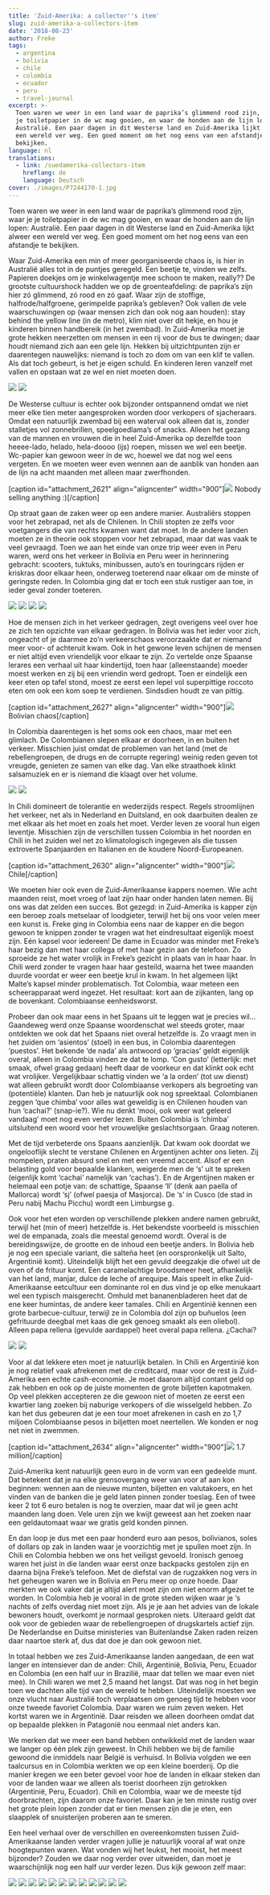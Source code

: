 ```yaml
---
title: 'Zuid-Amerika: a collector''s item'
slug: zuid-amerika-a-collectors-item
date: '2018-08-23'
author: Freke
tags:
  - argentina
  - bolivia
  - chile
  - colombia
  - ecuador
  - peru
  - travel-journal
excerpt: >-
  Toen waren we weer in een land waar de paprika’s glimmend rood zijn, waar je
  je toiletpapier in de wc mag gooien, en waar de honden aan de lijn lopen:
  Australië. Een paar dagen in dit Westerse land en Zuid-Amerika lijkt alweer
  een wereld ver weg. Een goed moment om het nog eens van een afstandje te
  bekijken.
language: nl
translations:
  - link: /suedamerika-collectors-item
    hreflang: de
    language: Deutsch
cover: ./images/P7244170-1.jpg
---
```


Toen waren we weer in een land waar de paprika’s glimmend rood zijn, waar je je toiletpapier in de wc mag gooien, en waar de honden aan de lijn lopen: Australië. Een paar dagen in dit Westerse land en Zuid-Amerika lijkt alweer een wereld ver weg. Een goed moment om het nog eens van een afstandje te bekijken.

Waar Zuid-Amerika een min of meer georganiseerde chaos is, is hier in Australië alles tot in de puntjes geregeld. Een beetje te, vinden we zelfs. Papieren doekjes om je winkelwagentje mee schoon te maken, really?? De grootste cultuurshock hadden we op de groenteafdeling: de paprika’s zijn hier zó glimmend, zó rood en zó gaaf. Waar zijn de stoffige, halfrode/halfgroene, gerimpelde paprika’s gebleven? Ook vallen de vele waarschuwingen op (waar mensen zich dan ook nog aan houden): stay behind the yellow line (in de metro), klim niet over dit hekje, en hou je kinderen binnen handbereik (in het zwembad). In Zuid-Amerika moet je grote hekken neerzetten om mensen in een rij voor de bus te dwingen; daar houdt niemand zich aan een gele lijn. Hekken bij uitzichtpunten zijn er daarentegen nauwelijks: niemand is toch zo dom om van een klif te vallen. Als dat toch gebeurt, is het je eigen schuld. En kinderen leren vanzelf met vallen en opstaan wat ze wel en niet moeten doen.

![](images/P5202236.jpg)
![](images/P8044365.jpg)

De Westerse cultuur is echter ook bijzonder ontspannend omdat we niet meer elke tien meter aangesproken worden door verkopers of sjacheraars. Omdat een natuurlijk zwembad bij een waterval ook alleen dat is, zonder stalletjes vol zonnebrillen, speelgoedlama’s of snacks. Alleen het gezang van de mannen en vrouwen die in heel Zuid-Amerika op dezelfde toon heeee-lado, helado, hela-doooo (ijs) roepen, missen we wel een beetje. Wc-papier kan gewoon weer ín de wc, hoewel we dat nog wel eens vergeten. En we moeten weer even wennen aan de aanblik van honden aan de lijn na acht maanden met alleen maar zwerfhonden.

\[caption id="attachment\_2621" align="aligncenter" width="900"\][![](images/P8084611-P8084613-1024x760.jpg)](https://collectingbaggage.nl/wp-content/uploads/2018/08/P8084611-P8084613.jpg) Nobody selling anything :)\[/caption\]

Op straat gaan de zaken weer op een andere manier. Australiërs stoppen voor het zebrapad, net als de Chilenen. In Chili stopten ze zelfs voor voetgangers die van rechts kwamen want dat moet. In de andere landen moeten ze in theorie ook stoppen voor het zebrapad, maar dat was vaak te veel gevraagd. Toen we aan het einde van onze trip weer even in Peru waren, werd ons het verkeer in Bolivia en Peru weer in herinnering gebracht: scooters, tuktuks, minibussen, auto’s en touringcars rijden er kriskras door elkaar heen, onderweg toeterend naar elkaar om de minste of geringste reden. In Colombia ging dat er toch een stuk rustiger aan toe, in ieder geval zonder toeteren.

![](images/IMG_20180625_133942_1.jpg)
![](images/IMG_20180725_170034.jpg)
![](images/IMG_20180725_194430.jpg)
![](images/P7284202.jpg)

Hoe de mensen zich in het verkeer gedragen, zegt overigens veel over hoe ze zich ten opzichte van elkaar gedragen. In Bolivia was het ieder voor zich, ongeacht of je daarmee zo’n verkeerschaos veroorzaakte dat er niemand meer voor- of achteruit kwam. Ook in het gewone leven schijnen de mensen er niet altijd even vriendelijk voor elkaar te zijn. Zo vertelde onze Spaanse lerares een verhaal uit haar kindertijd, toen haar (alleenstaande) moeder moest werken en zij bij een vriendin werd gedropt. Toen er eindelijk een keer eten op tafel stond, moest ze eerst een lepel vol superpittige roccoto eten om ook een kom soep te verdienen. Sindsdien houdt ze van pittig.

\[caption id="attachment\_2627" align="aligncenter" width="900"\][![](images/DSC_0861-1024x576.jpg)](https://collectingbaggage.nl/wp-content/uploads/2018/08/DSC_0861.jpg) Bolivian chaos\[/caption\]

In Colombia daarentegen is het soms ook een chaos, maar met een glimlach. De Colombianen slepen elkaar er doorheen, in en buiten het verkeer. Misschien juist omdat de problemen van het land (met de rebellengroepen, de drugs en de corrupte regering) weinig reden geven tot vreugde, genieten ze samen van elke dag. Van elke straathoek klinkt salsamuziek en er is niemand die klaagt over het volume.

![](images/IMG_20180612_131530.jpg)
![](images/P7153609.jpg)

In Chili domineert de tolerantie en wederzijds respect. Regels stroomlijnen het verkeer, net als in Nederland en Duitsland, en ook daarbuiten dealen ze met elkaar als het moet en zoals het moet. Verder leven ze vooral hun eigen leventje. Misschien zijn de verschillen tussen Colombia in het noorden en Chili in het zuiden wel net zo klimatologisch ingegeven als die tussen extroverte Spanjaarden en Italianen en de koudere Noord-Europeanen.

\[caption id="attachment\_2630" align="aligncenter" width="900"\][![](images/P1310269-1024x683.jpg)](https://collectingbaggage.nl/wp-content/uploads/2018/08/P1310269.jpg) Chile\[/caption\]

We moeten hier ook even de Zuid-Amerikaanse kappers noemen. Wie acht maanden reist, moet vroeg of laat zijn haar onder handen laten nemen. Bij ons was dat zelden een succes. Bot gezegd: in Zuid-Amerika is kapper zijn een beroep zoals metselaar of loodgieter, terwijl het bij ons voor velen meer een kunst is. Freke ging in Colombia eens naar de kapper en die begon gewoon te knippen zonder te vragen wat het eindresultaat eigenlijk moest zijn. Eén kapsel voor iedereen! De dame in Ecuador was minder met Freke’s haar bezig dan met haar collega of met haar gezin aan de telefoon. Zo sproeide ze het water vrolijk in Freke’s gezicht in plaats van in haar haar. In Chili werd zonder te vragen haar haar gesteild, waarna het twee maanden duurde voordat er weer een beetje krul in kwam. In het algemeen lijkt Malte’s kapsel minder problematisch. Tot Colombia, waar meteen een scheerapparaat werd ingezet. Het resultaat: kort aan de zijkanten, lang op de bovenkant. Colombiaanse eenheidsworst.

Probeer dan ook maar eens in het Spaans uit te leggen wat je precies wil… Gaandeweg werd onze Spaanse woordenschat wel steeds groter, maar ontdekten we ook dat het Spaans niet overal hetzelfde is. Zo vraagt men in het zuiden om ‘asientos’ (stoel) in een bus, in Colombia daarentegen ‘puestos’. Het bekende ‘de nada’ als antwoord op ‘gracias’ geldt eigenlijk overal, alleen in Colombia vinden ze dat te lomp. ‘Con gusto’ (letterlijk: met smaak, ofwel graag gedaan) heeft daar de voorkeur en dat klinkt ook echt wat vrolijker. Vergelijkbaar schattig vinden we ‘a la orden’ (tot uw dienst) wat alleen gebruikt wordt door Colombiaanse verkopers als begroeting van (potentiële) klanten. Dan heb je natuurlijk ook nog spreektaal. Colombianen zeggen ‘que chimba’ voor alles wat geweldig is en Chilenen houden van hun ‘cachai?’ (snap-ie?). Wie nu denkt ‘mooi, ook weer wat geleerd vandaag’ moet nog even verder lezen. Buiten Colombia is ‘chimba’ uitsluitend een woord voor het vrouwelijke geslachtsorgaan. Graag noteren.

Met de tijd verbeterde ons Spaans aanzienlijk. Dat kwam ook doordat we ongelooflijk slecht te verstane Chilenen en Argentijnen achter ons lieten. Zij mompelen, praten absurd snel en met een vreemd accent. Alsof er een belasting gold voor bepaalde klanken, weigerde men de ‘s’ uit te spreken (eigenlijk komt ‘cachai’ namelijk van ‘cachas’). En de Argentijnen maken er helemaal een potje van: de schattige, Spaanse ‘ll’ (denk aan paella of Mallorca) wordt ‘sj’ (ofwel paesja of Masjorca). De ‘s’ in Cusco (de stad in Peru nabij Machu Picchu) wordt een Limburgse g.

Ook voor het eten worden op verschillende plekken andere namen gebruikt, terwijl het (min of meer) hetzelfde is. Het bekendste voorbeeld is misschien wel de empanada, zoals die meestal genoemd wordt. Overal is de bereidingswijze, de grootte en de inhoud een beetje anders. In Bolivia heb je nog een speciale variant, die salteña heet (en oorspronkelijk uit Salto, Argentinië komt). Uiteindelijk blijft het een gevuld deegzakje die ofwel uit de oven of de frituur komt. Een caramelachtige broodsmeer heet, afhankelijk van het land, manjar, dulce de leche of arequipe. Mais speelt in elke Zuid-Amerikaanse eetcultuur een dominante rol en dus vind je op elke menukaart wel een typisch maisgerecht. Omhuld met bananenbladeren heet dat de ene keer humintas, de andere keer tamales. Chili en Argentinië kennen een grote barbecue-cultuur, terwijl ze in Colombia dol zijn op buñuelos (een gefrituurde deegbal met kaas die gek genoeg smaakt als een oliebol). Alleen papa rellena (gevulde aardappel) heet overal papa rellena. ¿Cachai?

![](images/DSC_0841.jpg)
![](images/P7143513.jpg)

Voor al dat lekkere eten moet je natuurlijk betalen. In Chili en Argentinië kon je nog relatief vaak afrekenen met de creditcard, maar voor de rest is Zuid-Amerika een echte cash-economie. Je moet daarom altijd contant geld op zak hebben en ook op de juiste momenten de grote biljetten kapotmaken. Op veel plekken accepteren ze die gewoon niet of moeten ze eerst een kwartier lang zoeken bij naburige verkopers of die wisselgeld hebben. Zo kan het dus gebeuren dat je een tour moet afrekenen in cash en zo 1,7 miljoen Colombiaanse pesos in biljetten moet neertellen. We konden er nog net niet in zwemmen.

\[caption id="attachment\_2634" align="aligncenter" width="900"\][![](images/IMG_20180716_192817-1024x683.jpg)](https://collectingbaggage.nl/wp-content/uploads/2018/08/IMG_20180716_192817.jpg) 1.7 million\[/caption\]

Zuid-Amerika kent natuurlijk geen euro in de vorm van een gedeelde munt. Dat betekent dat je na elke grensovergang weer van voor af aan kon beginnen: wennen aan de nieuwe munten, biljetten en valutakoers, en het vinden van de banken die je geld laten pinnen zonder toeslag. Een of twee keer 2 tot 6 euro betalen is nog te overzien, maar dat wil je geen acht maanden lang doen. Vele uren zijn we kwijt geweest aan het zoeken naar een geldautomaat waar we gratis geld konden pinnen.

En dan loop je dus met een paar honderd euro aan pesos, bolivianos, soles of dollars op zak in landen waar je voorzichtig met je spullen moet zijn. In Chili en Colombia hebben we ons het veiligst gevoeld. Ironisch genoeg waren het juist in die landen waar eerst onze backpacks gestolen zijn en daarna bijna Freke’s telefoon. Met de diefstal van de rugzakken nog vers in het geheugen waren we in Bolivia en Peru meer op onze hoede. Daar merkten we ook vaker dat je altijd alert moet zijn om niet enorm afgezet te worden. In Colombia heb je vooral in de grote steden wijken waar je ‘s nachts of zelfs overdag niet moet zijn. Als je je aan het advies van de lokale bewoners houdt, overkomt je normaal gesproken niets. Uiteraard geldt dat ook voor de gebieden waar de rebellengroepen of drugskartels actief zijn. De Nederlandse en Duitse ministeries van Buitenlandse Zaken raden reizen daar naartoe sterk af, dus dat doe je dan ook gewoon niet.

In totaal hebben we zes Zuid-Amerikaanse landen aangedaan, de een wat langer en intensiever dan de ander: Chili, Argentinië, Bolivia, Peru, Ecuador en Colombia (en een half uur in Brazilië, maar dat tellen we maar even niet mee). In Chili waren we met 2,5 maand het langst. Dat was nog in het begin toen we dachten alle tijd van de wereld te hebben. Uiteindelijk moesten we onze vlucht naar Australië toch verplaatsen om genoeg tijd te hebben voor onze tweede favoriet Colombia. Daar waren we ruim zeven weken. Het kortst waren we in Argentinië. Daar reisden we alleen doorheen omdat dat op bepaalde plekken in Patagonië nou eenmaal niet anders kan.

We merken dat we meer een band hebben ontwikkeld met de landen waar we langer op één plek zijn geweest. In Chili hebben we bij de familie gewoond die inmiddels naar België is verhuisd. In Bolivia volgden we een taalcursus en in Colombia werkten we op een kleine boerderij. Op die manier kregen we een beter gevoel voor hoe de landen in elkaar steken dan voor de landen waar we alleen als toerist doorheen zijn getrokken (Argentinië, Peru, Ecuador). Chili en Colombia, waar we de meeste tijd doorbrachten, zijn daarom onze favoriet. Daar kan je ten minste rustig over het grote plein lopen zonder dat er tien mensen zijn die je eten, een slaapplek of snuisterijen proberen aan te smeren.

Een heel verhaal over de verschillen en overeenkomsten tussen Zuid-Amerikaanse landen verder vragen jullie je natuurlijk vooral af wat onze hoogtepunten waren. Wat vonden wij het leukst, het mooist, het meest bijzonder? Zouden we daar nog verder over uitweiden, dan moet je waarschijnlijk nog een half uur verder lezen. Dus kijk gewoon zelf maar:

![](images/PC180418.jpg)
![](images/IMG_20171226_095442.jpg)
![](images/P1161499.jpg)
![](images/P3040488.jpg)
![](images/P3090812.jpg)
![](images/P3130918.jpg)
![](images/IMG_20180408_110634-01.jpeg)
![](images/20180425_085531.jpg)
![](images/P5071952.jpg)
![](images/GOPR8015.jpg)
![](images/IMG_20180713_132333.jpg)
![](images/P7224060.jpg)
